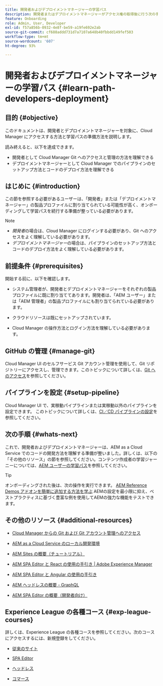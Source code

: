 ```yaml
---
title: 開発者およびデプロイメントマネージャーの学習パス
description: 開発者またはデプロイメントマネージャーがアクセス権の取得後に行う次の手順について説明します。
feature: Onboarding
role: Admin, User, Developer
exl-id: f57a856b-0932-4e8f-be59-a19fe692e2ab
source-git-commit: cf688addd731d7a7107a648b40fbbdd149fef503
workflow-type: tm+mt
source-wordcount: '607'
ht-degree: 93%

---
```


# 開発者およびデプロイメントマネージャーの学習パス {#learn-path-developers-deployment}

## 目的 {#objective}

このドキュメントは、開発者とデプロイメントマネージャーを対象に、Cloud Manager にアクセスする方法と学習パスの準備方法を説明します。

読み終えると、以下を達成できます。

* 開発者として Cloud Manager Git へのアクセスと管理の方法を理解できる
* デプロイメントマネージャーとして Cloud Manager でのパイプラインのセットアップ方法とコードのデプロイ方法を理解できる

## はじめに {#introduction}

この節を参照する必要があるユーザーは、「開発者」または「デプロイメントマネージャー」の製品プロファイルに割り当てられている可能性が高く、オンボーディングして学習パスを続行する準備が整っている必要があります。

>[!NOTE]
>* *開発者*&#x200B;の場合は、Cloud Manager にログインする必要があり、Git へのアクセスをよく理解している必要があります。
>* *デプロイメントマネージャー*&#x200B;の場合は、パイプラインのセットアップ方法とコードのデプロイ方法をよく理解している必要があります。


## 前提条件 {#prerequisites}

開始する前に、以下を確認します。

* システム管理者が、開発者とデプロイメントマネージャーをそれぞれの製品プロファイルに既に割り当ててあります。開発者は、「AEM ユーザー」または「AEM 管理者」の製品プロファイルにも割り当てられている必要があります。
* クラウドリソースは既にセットアップされています。

* Cloud Manager の操作方法とログイン方法を理解している必要があります。

## GitHub の管理 {#manage-git}

Cloud Manager UI のセルフサービス Git アカウント管理を使用して、Git リポジトリーにアクセスし、管理できます。このトピックについて詳しくは、[Git へのアクセス](https://experienceleague.adobe.com/docs/experience-manager-cloud-service/implementing/managing-code/accessing-git.html?lang=ja)を参照してください。

## パイプラインを設定 {#setup-pipeline}

Cloud Manager UI で、実稼動パイプラインまたは実稼動以外のパイプラインを設定できます。
このトピックについて詳しくは、[CI／CD パイプラインの設定](https://experienceleague.adobe.com/docs/experience-manager-cloud-service/implementing/using-cloud-manager/configure-pipeline.html?lang=ja)を参照してください。

## 次の手順 {#whats-next}

これで、開発者およびデプロイメントマネージャーは、AEM as a Cloud Service でのコードの開発方法を理解する準備が整いました。詳しくは、以下の「その他のリソース」の節を参照してください。コンテンツ作成者の学習ジャーニーについては、[AEM ユーザーの学習パス](/help/journey-onboarding/sysadmin/learning-path-aem-users.md)を参照してください。

>[!TIP]
>
>オンボーディングされた後は、次の操作を実行できます。 [AEM Reference Demos アドオンを簡単に追加する方法を学ぶ](/help/journey-sites/demos-add-on/overview.md) AEMの設定を最小限に抑え、ベストプラクティスに基づく豊富な例を使用してAEMの強力な機能をテストできます。

## その他のリソース {#additional-resources}

* [Cloud Manager からの Git および Git アカウント管理へのアクセス](https://experienceleague.adobe.com/docs/experience-manager-cloud-service/implementing/managing-code/accessing-git.html?lang=en)

* [AEM as a Cloud Service のローカル開発環境](https://experienceleague.adobe.com/docs/experience-manager-learn/cloud-service/local-development-environment-set-up/overview.html?lang=ja)

* [AEM Sites の概要（チュートリアル）](https://experienceleague.adobe.com/docs/experience-manager-learn/getting-started-wknd-tutorial-develop/overview.html?lang=ja)

* [AEM SPA Editor と React の使用の手引き | Adobe Experience Manager](https://experienceleague.adobe.com/docs/experience-manager-learn/getting-started-with-aem-headless/spa-editor/react/overview.html?lang=ja)

* [AEM SPA Editor と Angular の使用の手引き](https://experienceleague.adobe.com/docs/experience-manager-learn/getting-started-with-aem-headless/spa-editor/angular/overview.html?lang=ja)

* [AEM ヘッドレスの概要 - GraphQL](https://experienceleague.adobe.com/docs/experience-manager-learn/getting-started-with-aem-headless/graphql/overview.html?lang=ja)

* [AEM SPA Editor の概要（開発者向け）](https://experienceleague.adobe.com/?Solution=Experience+Manager&amp;Solution=Experience+Manager+Sites&amp;Solution=Experience+Manager+Forms&amp;Solution=Experience+Manager+Screens?lang=ja#courses)

## Experience League の各種コース {#exp-league-courses}

詳しくは、Experience League の各種コースを参照してください。次のコースにアクセスするには、新規登録をしてください。

* [従来のサイト](https://experienceleague.adobe.com/?Solution=Experience+Manager&amp;Solution=Experience+Manager+Sites&amp;Solution=Experience+Manager+Forms&amp;Solution=Experience+Manager+Screens?lang=ja#courses)

* [SPA Editor](https://experienceleague.adobe.com/?Solution=Experience+Manager&amp;Solution=Experience+Manager+Sites&amp;Solution=Experience+Manager+Forms&amp;Solution=Experience+Manager+Screens?lang=ja#courses)

* [ヘッドレス](https://experienceleague.adobe.com/?Solution=Experience+Manager&amp;Solution=Experience+Manager+Sites&amp;Solution=Experience+Manager+Forms&amp;Solution=Experience+Manager+Screens?lang=ja#courses)

* [コマース](https://experienceleague.adobe.com/?Solution=Experience+Manager&amp;Solution=Experience+Manager+Sites&amp;Solution=Experience+Manager+Forms&amp;Solution=Experience+Manager+Screens?lang=ja#courses)
